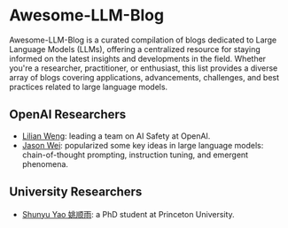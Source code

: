 # Awesome-LLM-Blog

Awesome-LLM-Blog is a curated compilation of blogs dedicated to Large Language Models (LLMs), offering a centralized resource for staying informed on the latest insights and developments in the field. Whether you're a researcher, practitioner, or enthusiast, this list provides a diverse array of blogs covering applications, advancements, challenges, and best practices related to large language models. 

## OpenAI Researchers

- [Lilian Weng](https://lilianweng.github.io/): leading a team on AI Safety at OpenAI.
- [Jason Wei](https://www.jasonwei.net/): popularized some key ideas in large language models: chain-of-thought prompting, instruction tuning, and emergent phenomena. 

## University Researchers

- [Shunyu Yao 姚顺雨](https://ysymyth.github.io/): a PhD student at Princeton University.


